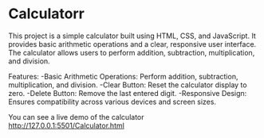 # Calculatorr

This project is a simple calculator built using HTML, CSS, and JavaScript. It provides basic arithmetic operations and a clear, responsive user interface. The calculator allows users to perform addition, subtraction, multiplication, and division.

Features:
-Basic Arithmetic Operations: Perform addition, subtraction, multiplication, and division.
-Clear Button: Reset the calculator display to zero.
-Delete Button: Remove the last entered digit.
-Responsive Design: Ensures compatibility across various devices and screen sizes.

You can see a live demo of the calculator http://127.0.0.1:5501/Calculator.html
